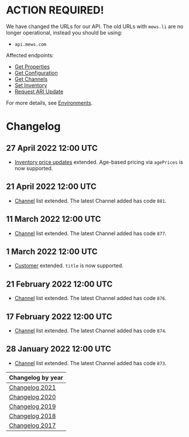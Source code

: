 # ACTION REQUIRED!

We have changed the URLs for our API. The old URLs with `mews.li` are no longer operational, instead you should be using:
* `api.mews.com`
 
Affected endpoints: 
* [Get Properties](../mews-operations/configuration.md#get-properties)
* [Get Configuration](../mews-operations/configuration.md#get-configuration)
* [Get Channels](../mews-operations/configuration.md#get-channels)
* [Set Inventory](../mews-operations/inventory.md#set-inventory)
* [Request ARI Update](../mews-operations/inventory.md#request-ari-update)

For more details, see [Environments](../mews-operations/README.md#environments).

# Changelog

## 27 April 2022 12:00 UTC

* [Inventory price updates](../channel-manager-operations/inventory.md#rate-price) extended. Age-based pricing via `agePrices` is now supported. 

## 21 April 2022 12:00 UTC

* [Channel](../channels/README.md) list extended. The latest Channel added has code `881`.

## 11 March 2022 12:00 UTC

* [Channel](../channels/README.md) list extended. The latest Channel added has code `877`.

## 1 March 2022 12:00 UTC

* [Customer](../mews-operations/reservations.md#customer) extended. `title` is now supported.

## 21 February 2022 12:00 UTC

* [Channel](../channels/README.md) list extended. The latest Channel added has code `876`.

## 17 February 2022 12:00 UTC

* [Channel](../channels/README.md) list extended. The latest Channel added has code `874`.

## 28 January 2022 12:00 UTC

* [Channel](../channels/README.md) list extended. The latest Channel added has code `873`.

| Changelog by year |
| :-- |
| [Changelog 2021](changelog2021.md) |
| [Changelog 2020](changelog2020.md) |
| [Changelog 2019](changelog2019.md) |
| [Changelog 2018](changelog2018.md) |
| [Changelog 2017](changelog2017.md) |
